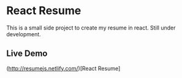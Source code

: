# React Resume

This is a small side project to create my resume in react. Still under development.

## Live Demo
(http://resumejs.netlify.com/)[React Resume]
